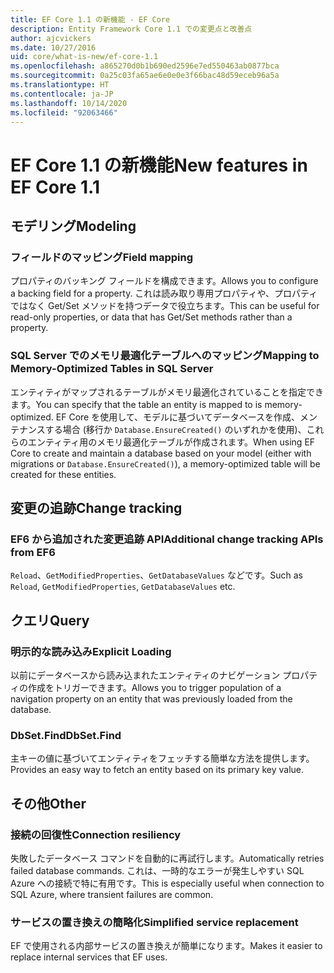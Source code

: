 ```yaml
---
title: EF Core 1.1 の新機能 - EF Core
description: Entity Framework Core 1.1 での変更点と改善点
author: ajcvickers
ms.date: 10/27/2016
uid: core/what-is-new/ef-core-1.1
ms.openlocfilehash: a865270d0b1b690ed2596e7ed550463ab0877bca
ms.sourcegitcommit: 0a25c03fa65ae6e0e0e3f66bac48d59eceb96a5a
ms.translationtype: HT
ms.contentlocale: ja-JP
ms.lasthandoff: 10/14/2020
ms.locfileid: "92063466"
---
```

# <a name="new-features-in-ef-core-11"></a><span data-ttu-id="cdbc4-103">EF Core 1.1 の新機能</span><span class="sxs-lookup"><span data-stu-id="cdbc4-103">New features in EF Core 1.1</span></span>

## <a name="modeling"></a><span data-ttu-id="cdbc4-104">モデリング</span><span class="sxs-lookup"><span data-stu-id="cdbc4-104">Modeling</span></span>

### <a name="field-mapping"></a><span data-ttu-id="cdbc4-105">フィールドのマッピング</span><span class="sxs-lookup"><span data-stu-id="cdbc4-105">Field mapping</span></span>

<span data-ttu-id="cdbc4-106">プロパティのバッキング フィールドを構成できます。</span><span class="sxs-lookup"><span data-stu-id="cdbc4-106">Allows you to configure a backing field for a property.</span></span> <span data-ttu-id="cdbc4-107">これは読み取り専用プロパティや、プロパティではなく Get/Set メソッドを持つデータで役立ちます。</span><span class="sxs-lookup"><span data-stu-id="cdbc4-107">This can be useful for read-only properties, or data that has Get/Set methods rather than a property.</span></span>

### <a name="mapping-to-memory-optimized-tables-in-sql-server"></a><span data-ttu-id="cdbc4-108">SQL Server でのメモリ最適化テーブルへのマッピング</span><span class="sxs-lookup"><span data-stu-id="cdbc4-108">Mapping to Memory-Optimized Tables in SQL Server</span></span>

<span data-ttu-id="cdbc4-109">エンティティがマップされるテーブルがメモリ最適化されていることを指定できます。</span><span class="sxs-lookup"><span data-stu-id="cdbc4-109">You can specify that the table an entity is mapped to is memory-optimized.</span></span> <span data-ttu-id="cdbc4-110">EF Core を使用して、モデルに基づいてデータベースを作成、メンテナンスする場合 (移行か `Database.EnsureCreated()` のいずれかを使用)、これらのエンティティ用のメモリ最適化テーブルが作成されます。</span><span class="sxs-lookup"><span data-stu-id="cdbc4-110">When using EF Core to create and maintain a database based on your model (either with migrations or `Database.EnsureCreated()`), a memory-optimized table will be created for these entities.</span></span>

## <a name="change-tracking"></a><span data-ttu-id="cdbc4-111">変更の追跡</span><span class="sxs-lookup"><span data-stu-id="cdbc4-111">Change tracking</span></span>

### <a name="additional-change-tracking-apis-from-ef6"></a><span data-ttu-id="cdbc4-112">EF6 から追加された変更追跡 API</span><span class="sxs-lookup"><span data-stu-id="cdbc4-112">Additional change tracking APIs from EF6</span></span>

<span data-ttu-id="cdbc4-113">`Reload`、`GetModifiedProperties`、`GetDatabaseValues` などです。</span><span class="sxs-lookup"><span data-stu-id="cdbc4-113">Such as `Reload`, `GetModifiedProperties`, `GetDatabaseValues` etc.</span></span>

## <a name="query"></a><span data-ttu-id="cdbc4-114">クエリ</span><span class="sxs-lookup"><span data-stu-id="cdbc4-114">Query</span></span>

### <a name="explicit-loading"></a><span data-ttu-id="cdbc4-115">明示的な読み込み</span><span class="sxs-lookup"><span data-stu-id="cdbc4-115">Explicit Loading</span></span>

<span data-ttu-id="cdbc4-116">以前にデータベースから読み込まれたエンティティのナビゲーション プロパティの作成をトリガーできます。</span><span class="sxs-lookup"><span data-stu-id="cdbc4-116">Allows you to trigger population of a navigation property on an entity that was previously loaded from the database.</span></span>

### <a name="dbsetfind"></a><span data-ttu-id="cdbc4-117">DbSet.Find</span><span class="sxs-lookup"><span data-stu-id="cdbc4-117">DbSet.Find</span></span>

<span data-ttu-id="cdbc4-118">主キーの値に基づいてエンティティをフェッチする簡単な方法を提供します。</span><span class="sxs-lookup"><span data-stu-id="cdbc4-118">Provides an easy way to fetch an entity based on its primary key value.</span></span>

## <a name="other"></a><span data-ttu-id="cdbc4-119">その他</span><span class="sxs-lookup"><span data-stu-id="cdbc4-119">Other</span></span>

### <a name="connection-resiliency"></a><span data-ttu-id="cdbc4-120">接続の回復性</span><span class="sxs-lookup"><span data-stu-id="cdbc4-120">Connection resiliency</span></span>

<span data-ttu-id="cdbc4-121">失敗したデータベース コマンドを自動的に再試行します。</span><span class="sxs-lookup"><span data-stu-id="cdbc4-121">Automatically retries failed database commands.</span></span> <span data-ttu-id="cdbc4-122">これは、一時的なエラーが発生しやすい SQL Azure への接続で特に有用です。</span><span class="sxs-lookup"><span data-stu-id="cdbc4-122">This is especially useful when connection to SQL Azure, where transient failures are common.</span></span>

### <a name="simplified-service-replacement"></a><span data-ttu-id="cdbc4-123">サービスの置き換えの簡略化</span><span class="sxs-lookup"><span data-stu-id="cdbc4-123">Simplified service replacement</span></span>

<span data-ttu-id="cdbc4-124">EF で使用される内部サービスの置き換えが簡単になります。</span><span class="sxs-lookup"><span data-stu-id="cdbc4-124">Makes it easier to replace internal services that EF uses.</span></span>
